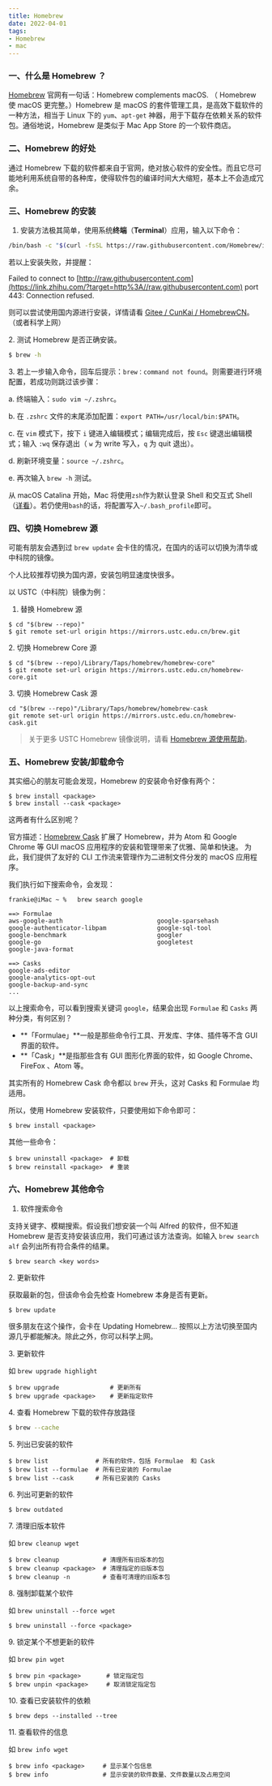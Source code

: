 ```yaml
---
title: Homebrew
date: 2022-04-01
tags:
- Homebrew 
- mac
---
```




### 一、什么是 Homebrew ？

[Homebrew](https://link.zhihu.com/?target=https%3A//brew.sh/index_zh-cn.html) 官网有一句话：Homebrew complements macOS. （ Homebrew 使 macOS 更完整。）Homebrew 是 macOS 的套件管理工具，是高效下载软件的一种方法，相当于 Linux 下的 `yum`、`apt-get` 神器，用于下载存在依赖关系的软件包。通俗地说，Homebrew 是类似于 Mac App Store 的一个软件商店。

### 二、Homebrew 的好处

通过 Homebrew 下载的软件都来自于官网，绝对放心软件的安全性。而且它尽可能地利用系统自带的各种库，使得软件包的编译时间大大缩短，基本上不会造成冗余。

### 三、Homebrew 的安装

1.  安装方法极其简单，使用系统**终端**（**Terminal**）应用，输入以下命令：

```bash
/bin/bash -c "$(curl -fsSL https://raw.githubusercontent.com/Homebrew/install/HEAD/install.sh)"
```

若以上安装失败，并提醒：

Failed to connect to [http://raw.githubusercontent.com](https://link.zhihu.com/?target=http%3A//raw.githubusercontent.com) port 443: Connection refused.

则可以尝试使用国内源进行安装，详情请看 [Gitee / CunKai / HomebrewCN](https://link.zhihu.com/?target=https%3A//gitee.com/cunkai/HomebrewCN)。（或者科学上网）

2\. 测试 Homebrew 是否正确安装。

```bash
$ brew -h
```

3\. 若上一步输入命令，回车后提示：`brew：command not found`。则需要进行环境配置，若成功则跳过该步骤：

a. 终端输入：`sudo vim ~/.zshrc`。

b. 在 `.zshrc` 文件的末尾添加配置：`export PATH=/usr/local/bin:$PATH`。

c. 在 `vim` 模式下，按下 `i` 键进入编辑模式；编辑完成后，按 `Esc` 键退出编辑模式；输入 `:wq` 保存退出（ `w` 为 write 写入，`q` 为 quit 退出）。

d. 刷新环境变量：`source ~/.zshrc`。

e. 再次输入 `brew -h` 测试。

从 macOS Catalina 开始，Mac 将使用`zsh`作为默认登录 Shell 和交互式 Shell（[详看](https://link.zhihu.com/?target=https%3A//support.apple.com/zh-cn/HT208050)）。若仍使用`bash`的话，将配置写入`~/.bash_profile`即可。

### 四、切换 Homebrew 源

可能有朋友会遇到过 `brew update` 会卡住的情况，在国内的话可以切换为清华或中科院的镜像。

个人比较推荐切换为国内源，安装包明显速度快很多。

以 USTC（中科院）镜像为例：

1.  替换 Homebrew 源

```text
$ cd "$(brew --repo)"
$ git remote set-url origin https://mirrors.ustc.edu.cn/brew.git
```

2\. 切换 Homebrew Core 源

```text
$ cd "$(brew --repo)/Library/Taps/homebrew/homebrew-core"
$ git remote set-url origin https://mirrors.ustc.edu.cn/homebrew-core.git
```

3\. 切换 Homebrew Cask 源

```text
cd "$(brew --repo)"/Library/Taps/homebrew/homebrew-cask
git remote set-url origin https://mirrors.ustc.edu.cn/homebrew-cask.git
```

> 关于更多 USTC Homebrew 镜像说明，请看 [Homebrew 源使用帮助](https://link.zhihu.com/?target=http%3A//mirrors.ustc.edu.cn/help/brew.git.html)。

### 五、Homebrew 安装/卸载命令

其实细心的朋友可能会发现，Homebrew 的安装命令好像有两个：

```text
$ brew install <package>
$ brew install --cask <package>
```

这两者有什么区别呢？

官方描述：[Homebrew Cask](https://link.zhihu.com/?target=https%3A//github.com/Homebrew/homebrew-cask) 扩展了 Homebrew，并为 Atom 和 Google Chrome 等 GUI macOS 应用程序的安装和管理带来了优雅、简单和快速。 为此，我们提供了友好的 CLI 工作流来管理作为二进制文件分发的 macOS 应用程序。

我们执行如下搜索命令，会发现：

```text
frankie@iMac ~ %   brew search google

==> Formulae
aws-google-auth                          google-sparsehash
google-authenticator-libpam              google-sql-tool
google-benchmark                         googler
google-go                                googletest
google-java-format

==> Casks
google-ads-editor
google-analytics-opt-out
google-backup-and-sync
...
```

以上搜索命令，可以看到搜索关键词 `google`，结果会出现 `Formulae` 和 `Casks` 两种分类，有何区别？

*   **「Formulae」**一般是那些命令行工具、开发库、字体、插件等不含 GUI 界面的软件。
*   **「Cask」**是指那些含有 GUI 图形化界面的软件，如 Google Chrome、FireFox 、Atom 等。

其实所有的 Homebrew Cask 命令都以 `brew` 开头，这对 Casks 和 Formulae 均适用。

所以，使用 Homebrew 安装软件，只要使用如下命令即可：

```text
$ brew install <package>
```

其他一些命令：

```text
$ brew uninstall <package>  # 卸载
$ brew reinstall <package>  # 重装
```

### 六、Homebrew 其他命令

1.  软件搜索命令

支持关键字、模糊搜索。假设我们想安装一个叫 Alfred 的软件，但不知道 Homebrew 是否支持安装该应用，我们可通过该方法查询。如输入 `brew search alf` 会列出所有符合条件的结果。

```text
$ brew search <key words>
```

2\. 更新软件

获取最新的包，但该命令会先检查 Homebrew 本身是否有更新。

```text
$ brew update

```

很多朋友在这个操作，会卡在 Updating Homebrew… 按照以上方法切换至国内源几乎都能解决。除此之外，你可以科学上网。

3\. 更新软件

如 `brew upgrade highlight`

```text
$ brew upgrade              # 更新所有
$ brew upgrade <package>    # 更新指定软件
```

4\. 查看 Homebrew 下载的软件存放路径

```bash
$ brew --cache
```

5\. 列出已安装的软件

```text
$ brew list             # 所有的软件，包括 Formulae  和 Cask
$ brew list --formulae  # 所有已安装的 Formulae
$ brew list --cask      # 所有已安装的 Casks
```

6\. 列出可更新的软件

```text
$ brew outdated
```

7\. 清理旧版本软件

如 `brew cleanup wget`

```text
$ brew cleanup            # 清理所有旧版本的包
$ brew cleanup <package>  # 清理指定的旧版本包
$ brew cleanup -n         # 查看可清理的旧版本包
```

8\. 强制卸载某个软件

如 `brew uninstall --force wget`

```text
$ brew uninstall --force <package>

```

9\. 锁定某个不想更新的软件

如 `brew pin wget`

```text
$ brew pin <package>       # 锁定指定包
$ brew unpin <package>     # 取消锁定指定包
```

10\. 查看已安装软件的依赖

```text
$ brew deps --installed --tree

```

11\. 查看软件的信息

如 `brew info wget`

```text
$ brew info <package>     # 显示某个包信息
$ brew info               # 显示安装的软件数量、文件数量以及占用空间
```